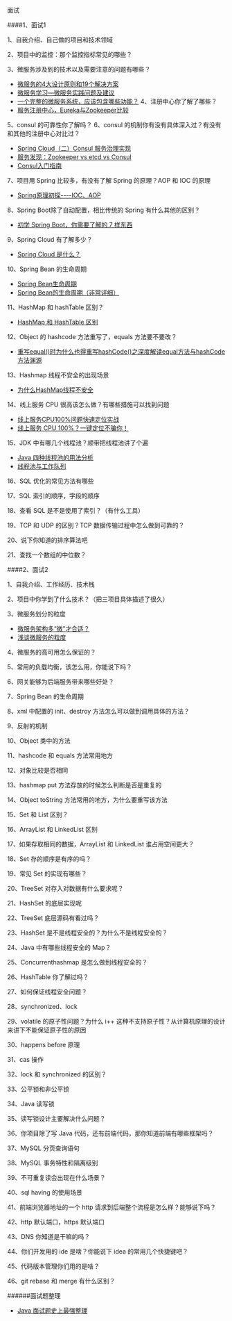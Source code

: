 面试

####1、面试1

1、自我介绍、自己做的项目和技术领域

2、项目中的监控：那个监控指标常见的哪些？

3、微服务涉及到的技术以及需要注意的问题有哪些？

- [微服务的4大设计原则和19个解决方案](https://juejin.im/entry/59bf30876fb9a00a583176a1)
- [微服务学习—微服务实践问题及建议](https://zhuanlan.zhihu.com/p/23137093)
- [一个完整的微服务系统，应该包含哪些功能？](http://www.infoq.com/cn/articles/what-complete-micro-service-system-should-include)
4、注册中心你了解了哪些？
- [服务注册中心，Eureka与Zookeeper比较 ](https://my.oschina.net/thinwonton/blog/1622905)

5、consul 的可靠性你了解吗？
6、consul 的机制你有没有具体深入过？有没有和其他的注册中心对比过？

- [Spring Cloud（二）Consul 服务治理实现](https://cloud.tencent.com/developer/article/1041403)
- [服务发现：Zookeeper vs etcd vs Consul](https://yq.aliyun.com/articles/225147)
- [Consul入门指南](https://legacy.gitbook.com/book/vincentmi/consul-guide/details)


7、项目用 Spring 比较多，有没有了解 Spring 的原理？AOP 和 IOC 的原理

- [Spring原理初探----IOC、AOP](https://www.jianshu.com/p/c403609185a5)

8、Spring Boot除了自动配置，相比传统的 Spring 有什么其他的区别？
- [初学 Spring Boot，你需要了解的 7 样东西](https://juejin.im/post/5a50b189518825732334f713)

9、Spring Cloud 有了解多少？

- [Spring Cloud 是什么？](https://www.jianshu.com/p/91d74ffd8136)

10、Spring Bean 的生命周期

- [Spring Bean生命周期](https://www.jianshu.com/p/3944792a5fff)
- [Spring Bean的生命周期（非常详细）](https://www.cnblogs.com/zrtqsk/p/3735273.html)


11、HashMap 和 hashTable 区别？

- [HashMap 和 HashTable 区别](https://www.jianshu.com/p/5c34133ed372)

12、Object 的 hashcode 方法重写了，equals 方法要不要改？

- [重写equal()时为什么也得重写hashCode()之深度解读equal方法与hashCode方法渊源](https://blog.csdn.net/javazejian/article/details/51348320)

13、Hashmap 线程不安全的出现场景

- [为什么HashMap线程不安全](https://www.jianshu.com/p/e2f75c8cce01)

14、线上服务 CPU 很高该怎么做？有哪些措施可以找到问题

- [线上服务CPU100%问题快速定位实战](https://blog.csdn.net/jiangzhexi/article/details/77429671)
- [线上服务 CPU 100%？一键定位不骗你！](https://juejin.im/entry/59a305c351882524417ad43b)


15、JDK 中有哪几个线程池？顺带把线程池讲了个遍

- [Java 四种线程池的用法分析](https://blog.csdn.net/u011974987/article/details/51027795)
- [线程池与工作队列](https://www.ibm.com/developerworks/cn/java/j-jtp0730/)

16、SQL 优化的常见方法有哪些

17、SQL 索引的顺序，字段的顺序

18、查看 SQL 是不是使用了索引？（有什么工具）

19、TCP 和 UDP 的区别？TCP 数据传输过程中怎么做到可靠的？

20、说下你知道的排序算法吧

21、查找一个数组的中位数？

####2、面试2


1、自我介绍、工作经历、技术栈

2、项目中你学到了什么技术？（把三项目具体描述了很久）

3、微服务划分的粒度

- [微服务架构多“微”才合适？](https://www.jianshu.com/p/4115268801b4)
- [浅谈微服务的粒度](https://www.jianshu.com/p/6a82389847ef)

4、微服务的高可用怎么保证的？

5、常用的负载均衡，该怎么用，你能说下吗？

6、网关能够为后端服务带来哪些好处？

7、Spring Bean 的生命周期

8、xml 中配置的 init、destroy 方法怎么可以做到调用具体的方法？

9、反射的机制

10、Object 类中的方法

11、hashcode 和 equals 方法常用地方

12、对象比较是否相同

13、hashmap put 方法存放的时候怎么判断是否是重复的

14、Object toString 方法常用的地方，为什么要重写该方法

15、Set 和 List 区别？

16、ArrayList 和 LinkedList 区别

17、如果存取相同的数据，ArrayList 和 LinkedList 谁占用空间更大？

18、Set 存的顺序是有序的吗？

19、常见 Set 的实现有哪些？

20、TreeSet 对存入对数据有什么要求呢？

21、HashSet 的底层实现呢

22、TreeSet 底层源码有看过吗？

23、HashSet 是不是线程安全的？为什么不是线程安全的？

24、Java 中有哪些线程安全的 Map？

25、Concurrenthashmap 是怎么做到线程安全的？

26、HashTable 你了解过吗？

27、如何保证线程安全问题？

28、synchronized、lock

29、volatile 的原子性问题？为什么 i++ 这种不支持原子性？从计算机原理的设计来讲下不能保证原子性的原因

30、happens before 原理

31、cas 操作

32、lock 和 synchronized 的区别？

33、公平锁和非公平锁

34、Java 读写锁

35、读写锁设计主要解决什么问题？

36、你项目除了写 Java 代码，还有前端代码，那你知道前端有哪些框架吗？

37、MySQL 分页查询语句

38、MySQL 事务特性和隔离级别

39、不可重复读会出现在什么场景？

40、sql having 的使用场景

41、前端浏览器地址的一个 http 请求到后端整个流程是怎么样？能够说下吗？

42、http 默认端口，https 默认端口

43、DNS 你知道是干嘛的吗？

44、你们开发用的 ide 是啥？你能说下 idea 的常用几个快捷键吧？

45、代码版本管理你们用的是啥？

46、git rebase 和 merge 有什么区别？

######面试题整理

- [Java 面试题史上最强整理](https://mp.weixin.qq.com/s/kJpRgfI3zT77XqMeRfmmQQ)